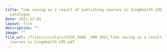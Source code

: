 ```yaml
---
title: Time saving as a result of publishing courses in SingHealth LMS online
  catalogue
date: 2021-12-01
layout: file
description: ""
image: ""
file_url: /files/circulars/C510_SHHQ _SHM 2021_Time saving as a result of publishing
  courses in SingHealth LMS.pdf
---
```

